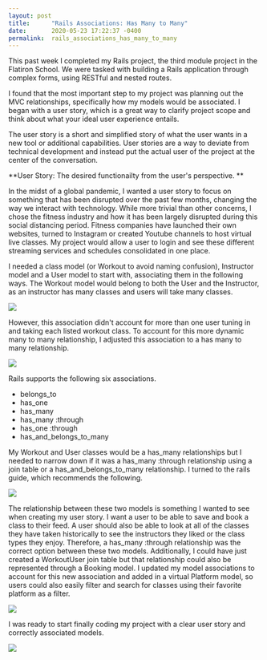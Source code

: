 ```yaml
---
layout: post
title:      "Rails Associations: Has Many to Many"
date:       2020-05-23 17:22:37 -0400
permalink:  rails_associations_has_many_to_many
---
```



This past week I completed my Rails project, the third module project in the Flatiron School.  We were tasked with building a Rails application through complex forms, using RESTful and nested routes. 

I found that the most important step to my project was planning out the MVC relationships, specifically how my models would be associated. I began with a user story, which is a great way to clarify project scope and think about what your ideal user experience entails.

The user story is a short and simplified story of what the user wants in a new tool or additional capabilities. User stories are a way to deviate from technical development and instead put the actual user of the project at the center of the conversation.

**User Story: The desired functionailty from the user's perspective. **

In the midst of a global pandemic, I wanted a user story to focus on something that has been disrupted over the past few months, changing the way we interact with technology.  While more trivial than other concerns, I chose the fitness industry and how it has been largely disrupted during this social distancing period. Fitness companies have launched their own websites, turned to Instagram or created Youtube channels to host virtual live classes. My project would allow a user to login and see these different streaming services and schedules consolidated in one place. 

I needed a class model (or Workout to avoid naming confusion), Instructor model and a User model to start with, associating them in the following ways.  The Workout model would belong to both the User and the Instructor, as an instructor has many classes and users will take many classes.

![](https://i.postimg.cc/R02Y71C5/Untitled-Diagram.png)

However, this association didn't account for more than one user tuning in and taking each listed workout class.  To account for this more dynamic many to many relationship, I adjusted this association to a has many to many relationship. 

![](https://i.postimg.cc/QxjyJdDt/Untitled-Diagram.jpg)

Rails supports the following six associations. 

* belongs_to
* has_one
* has_many
* has_many :through
* has_one :through
* has_and_belongs_to_many

My Workout and User classes would be a has_many relationships but I needed to narrow down if it was a has_many :through relationship using a join table or a has_and_belongs_to_many relationship. I turned to the rails guide, which recommends the following.

![](https://i.postimg.cc/yd4H1CZZ/Screen-Shot-2020-05-24-at-5-24-02-PM.png)

The relationship between these two models is something I wanted to see when creating my user story.  I want a user to be able to save and book a class to their feed.  A user should also be able to look at all of the classes they have taken historically to see the instructors they liked or the class types they enjoy.  Therefore, a has_many :through relationship was the correct option between these two models.  Additionally, I could have just created a WorkoutUser join table but that relationship could also be represented through a Booking model.  I updated my model associations to account for this new association and added in a virtual Platform model, so users could also easily filter and search for classes using their favorite platform as a filter. 

![](https://i.postimg.cc/1X1wrXN3/Untitled-Diagram-2.png)

I was ready to start finally coding my project with a clear user story and correctly associated models. 

![](https://wpcdn.us-midwest-1.vip.tn-cloud.net/www.rimonthly.com/content/uploads/2020/03/GettyImages-823875020-1-768x535.jpg)






